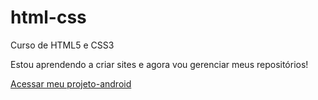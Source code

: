 # html-css
 Curso de HTML5 e CSS3

Estou aprendendo a criar sites e agora vou gerenciar meus repositórios!

<a href="https://matheus-tiago.github.io/projeto-android/">Acessar meu projeto-android</a>